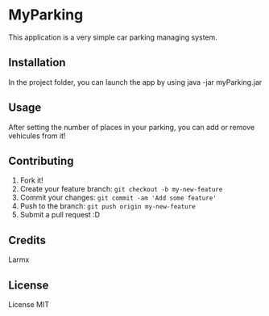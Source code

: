 # MyParking
This application is a very simple car parking managing system.
## Installation
In the project folder, you can launch the app by using java -jar myParking.jar
## Usage
After setting the number of places in your parking, you can add or remove vehicules from it!
## Contributing
1. Fork it!
2. Create your feature branch: `git checkout -b my-new-feature`
3. Commit your changes: `git commit -am 'Add some feature'`
4. Push to the branch: `git push origin my-new-feature`
5. Submit a pull request :D
## Credits
Larmx
## License
License MIT
